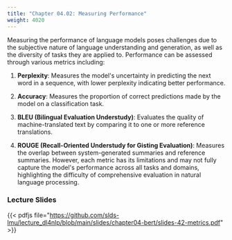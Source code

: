 ```yaml
---
title: "Chapter 04.02: Measuring Performance"
weight: 4020
---
```

Measuring the performance of language models poses challenges due to the subjective nature of language understanding and generation, as well as the diversity of tasks they are applied to.
Performance can be assessed through various metrics including:

1. **Perplexity**: Measures the model's uncertainty in predicting the next word in a sequence, with lower perplexity indicating better performance.

2. **Accuracy**: Measures the proportion of correct predictions made by the model on a classification task.

3. **BLEU (Bilingual Evaluation Understudy)**: Evaluates the quality of machine-translated text by comparing it to one or more reference translations.

4. **ROUGE (Recall-Oriented Understudy for Gisting Evaluation)**: Measures the overlap between system-generated summaries and reference summaries.
However, each metric has its limitations and may not fully capture the model's performance across all tasks and domains, highlighting the difficulty of comprehensive evaluation in natural language processing.


<!--more-->

<!--
### Lecture video

{{< video id="TfrSKiOecWI" >}}
-->

### Lecture Slides

{{< pdfjs file="https://github.com/slds-lmu/lecture_dl4nlp/blob/main/slides/chapter04-bert/slides-42-metrics.pdf" >}}
